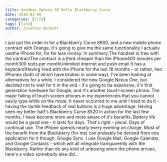 ```yaml
---
title: Goodbye Iphone 3G Hello Blackberry Curve
date: 2010-01-09
categories: [life]
tags: [life]
author: Jonathan Beckett
---
```


I just put the order in for a Blackberry Curve 8900, and a new mobile phone contract with Orange. It's going to give me the same functionality I actually usethe iPhone for, for far less money. In summary;The handset is free with the contractThe contract is a third cheaper than the iPhone400 minutes per month300 texts per monthUnlimited internet and push email It has a keyboard!Having lived with the iPhone for the last 18 months - or rather, two iPhones (both of which have broken in some way), I've been looking at alternatives for a while. I considered the new Google Nexus One, but decided not to wait for it in the end - it's going to be expensive, it's first generation hardware for Google, and it's another touch-screen phone. The major failing of touch screen phones in my experienceis that you cannot easily type while on the move. It never occurred to me until I tried to do it - having the tactile feedback of real buttons is a huge advantage. Having seen my better half's Blackberry Curve 8520 in action for the last few months, I have become more and more aware of it's benefits. Battery life would be a good one - it lasts for days. That's right - plural. Days of continual use. The iPhone spends nearly every evening on charge. Most of the benefit from the Blackberry (for me) can probably be derived from one application for it though; Google Sync. I use Google Mail, Google Calendar, and Google Contacts - which will all integrate transparently with the Blackberry. Rather than do any kind of unboxing when the phone arrives, here's a video somebody else did...